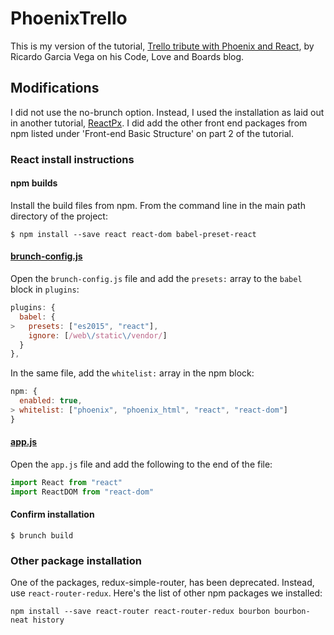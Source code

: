 # PhoenixTrello

This is my version of the tutorial, [Trello tribute with Phoenix and React](http://codeloveandboards.com/blog/2016/01/04/trello-tribute-with-phoenix-and-react-pt-1/), by Ricardo Garcia Vega on his Code, Love and Boards blog.

## Modifications

I did not use the no-brunch option. Instead, I used the installation as laid out in another tutorial, [ReactPx](https://github.com/davelively14/reactpx).  I did add the other front end packages from npm listed under 'Front-end Basic Structure' on part 2 of the tutorial.

### React install instructions

#### npm builds
Install the build files from npm.  From the command line in the main path directory of the project:

```
$ npm install --save react react-dom babel-preset-react
```

#### [brunch-config.js](/brunch-config.js)
Open the `brunch-config.js` file and add the `presets:` array to the `babel` block in `plugins`:
```javascript
plugins: {
  babel: {
>   presets: ["es2015", "react"],
    ignore: [/web\/static\/vendor/]
  }
},
```

In the same file, add the `whitelist:` array in the npm block:
```javascript
npm: {
  enabled: true,
> whitelist: ["phoenix", "phoenix_html", "react", "react-dom"]
}
```

#### [app.js](/web/static/js/app.js)
Open the `app.js` file and add the following to the end of the file:
```javascript
import React from "react"
import ReactDOM from "react-dom"
```

#### Confirm installation
```
$ brunch build
```

### Other package installation

One of the packages, redux-simple-router, has been deprecated. Instead, use `react-router-redux`.  Here's the list of other npm packages we installed:

```
npm install --save react-router react-router-redux bourbon bourbon-neat history
```
